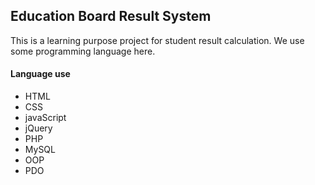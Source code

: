 ## Education Board Result System

This is a learning purpose project for student result calculation. We use some programming language here.

#### Language use

- HTML
- CSS
- javaScript
- jQuery
- PHP
- MySQL
- OOP
- PDO
